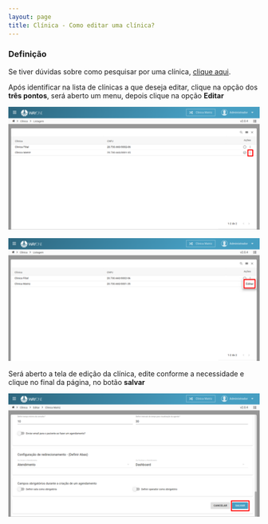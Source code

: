 ```yaml
---
layout: page
title: Clínica - Como editar uma clínica?
---
```


### Definição

Se tiver dúvidas sobre como pesquisar por uma clínica, [clique aqui](/pages/clinica/como-pesquisar-uma-clinica).

Após identificar na lista de clínicas a que deseja editar, clique na opção dos **três pontos**, será aberto um menu, depois clique na opção **Editar**

<p align="center">
  <img alt="lista de clínicas" src="/pages/clinica/editar-clinica/lista_clinicas.png" width="800">
</p>

<p align="center">
  <img alt="Tipos de agendamento" src="/pages/clinica/editar-clinica/lista_clinicas_menu.png" width="800">
</p>

Será aberto a tela de edição da clínica, edite conforme a necessidade e clique no final da página, no botão **salvar**

<p align="center">
  <img alt="Tipos de agendamento" src="/pages/clinica/editar-clinica/salvar_edicao_clinica.png" width="800">
</p>